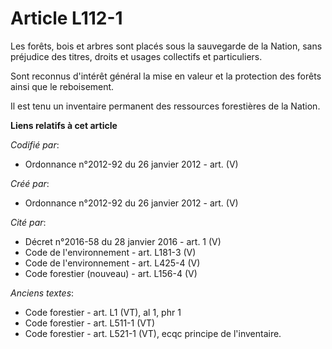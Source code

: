 # Article L112-1

Les forêts, bois et arbres sont placés sous la sauvegarde de la Nation, sans préjudice des titres, droits et usages
collectifs et particuliers.

Sont reconnus d'intérêt général la mise en valeur et la protection des forêts ainsi que le reboisement.

Il est tenu un inventaire permanent des ressources forestières de la Nation.

**Liens relatifs à cet article**

_Codifié par_:

  - Ordonnance n°2012-92 du 26 janvier 2012 - art. (V)

_Créé par_:

  - Ordonnance n°2012-92 du 26 janvier 2012 - art. (V)

_Cité par_:

  - Décret n°2016-58 du 28 janvier 2016 - art. 1 (V)
  - Code de l'environnement - art. L181-3 (V)
  - Code de l'environnement - art. L425-4 (V)
  - Code forestier (nouveau) - art. L156-4 (V)

_Anciens textes_:

  - Code forestier - art. L1 (VT), al 1, phr 1
  - Code forestier - art. L511-1 (VT)
  - Code forestier - art. L521-1 (VT), ecqc principe de l'inventaire.
